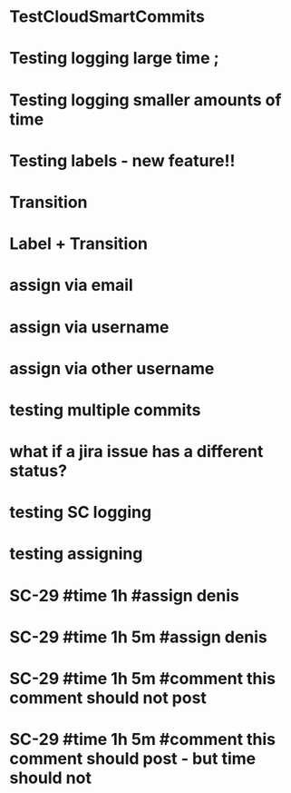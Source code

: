 # TestCloudSmartCommits
# Testing logging large time ;
# Testing logging smaller amounts of time
# Testing labels - new feature!!
# Transition
# Label + Transition
# assign via email
# assign via username
# assign via other username
# testing multiple commits
# what if a jira issue has a different status?
# testing SC logging
# testing assigning 
# SC-29 #time 1h #assign denis
# SC-29 #time 1h 5m #assign denis
# SC-29 #time 1h 5m #comment this comment should not post
# SC-29 #time 1h 5m #comment this comment should post - but time should not
